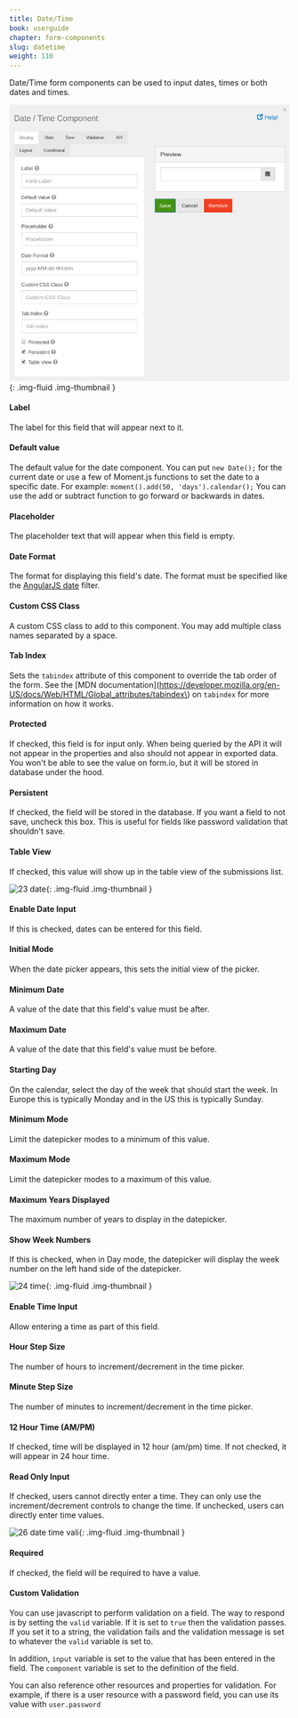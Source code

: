 ```yaml
---
title: Date/Time
book: userguide
chapter: form-components
slug: datetime
weight: 110
---
```

Date/Time form components can be used to input dates, times or both dates and times.

![22 date time](/assets/img/formio-date-time-help-form.png){: .img-fluid .img-thumbnail }

#### Label

The label for this field that will appear next to it.

#### Default value

The default value for the date component. You can put `new Date();` for the current date or use a few of Moment.js functions to set the date to a specific date. For example: `moment().add(50, 'days').calendar();` You can use the add or subtract function to go forward or backwards in dates.

#### Placeholder

The placeholder text that will appear when this field is empty.

#### Date Format

The format for displaying this field's date. The format must be specified like the [AngularJS date](https://docs.angularjs.org/api/ng/filter/date) filter.

#### Custom CSS Class

A custom CSS class to add to this component. You may add multiple class names separated by a space.

#### Tab Index

Sets the `tabindex` attribute of this component to override the tab order of the form. See the [MDN documentation](https://developer.mozilla.org/en-US/docs/Web/HTML/Global_attributes/tabindex\) on `tabindex` for more information on how it works.

#### Protected

If checked, this field is for input only. When being queried by the API it will not appear in the properties and also should not appear in exported data. You won't be able to see the value on form.io, but it will be stored in database under the hood.

#### Persistent

If checked, the field will be stored in the database. If you want a field to not save, uncheck this box. This is useful for fields like password validation that shouldn't save.

#### Table View

If checked, this value will show up in the table view of the submissions list.

![23 date](https://cloud.githubusercontent.com/assets/13321142/13097253/30722118-d4e5-11e5-9a59-4363e16abbed.png){: .img-fluid .img-thumbnail }

#### Enable Date Input

If this is checked, dates can be entered for this field.

#### Initial Mode

When the date picker appears, this sets the initial view of the picker.

#### Minimum Date

A value of the date that this field's value must be after.

#### Maximum Date

A value of the date that this field's value must be before.

#### Starting Day

On the calendar, select the day of the week that should start the week. In Europe this is typically Monday and in the US this is typically Sunday.

#### Minimum Mode

Limit the datepicker modes to a minimum of this value.

#### Maximum Mode

Limit the datepicker modes to a maximum of this value.

#### Maximum Years Displayed

The maximum number of years to display in the datepicker.

#### Show Week Numbers

If this is checked, when in Day mode, the datepicker will display the week number on the left hand side of the datepicker.

![24 time](https://cloud.githubusercontent.com/assets/13321142/13097250/306ccb82-d4e5-11e5-898c-9573b3debd35.png){: .img-fluid .img-thumbnail }

#### Enable Time Input

Allow entering a time as part of this field.

#### Hour Step Size

The number of hours to increment/decrement in the time picker.

#### Minute Step Size

The number of minutes to increment/decrement in the time picker.

#### 12 Hour Time (AM/PM)

If checked, time will be displayed in 12 hour (am/pm) time. If not checked, it will appear in 24 hour time.

#### Read Only Input

If checked, users cannot directly enter a time. They can only use the increment/decrement controls to change the time. If unchecked, users can directly enter time values.

![26 date time vali](https://cloud.githubusercontent.com/assets/13321142/13097248/3065c90e-d4e5-11e5-8eb3-ec4853e41dd9.png){: .img-fluid .img-thumbnail }

#### Required

If checked, the field will be required to have a value.

#### Custom Validation

You can use javascript to perform validation on a field. The way to respond is by setting the `valid` variable. If it is set to `true` then the validation passes. If you set it to a string, the validation fails and the validation message is set to whatever the `valid` variable is set to.


In addition, `input` variable is set to the value that has been entered in the field. The `component` variable is set to the definition of the field.


You can also reference other resources and properties for validation. For example, if there is a user resource with a password field, you can use its value with `user.password`
